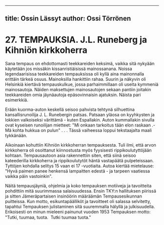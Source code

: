 
---
title: Ossin Lässyt
author: Ossi Törrönen
---

    
# 27. TEMPAUKSIA. J.L. Runeberg ja Kihniön kirkkoherra

Sana tempaus on ehdottomasti teekkareiden keksimä, vaikka sitä nykyään käytetään jos missäkin kissanristiäisissä 
mainossanana. Noissa legendaarisissa teekkareiden tempauksissa oli kyllä aina mainonnalla erittäin tärkeä osuus. Mainoksilla 
hankittiin rahaa. Suurin ja näkyvin oli Helsinkiä kiertävä tempauskulkue, jossa parhaimmillaan oli useita kymmeniä 
mainosautoja. Näiden maksettujen mainosautojen sekaan pantiin joitakin teekkareiden omia jäynäautoja epäsovinnaisin 
ajatuksin. Näista pari esimerkkiä.

Erään kuorma-auton keskellä seisoo pahvista tehtynä silhuettina kansallisrunoilija J. L. Runebergin patsas. Patsaan yläosa on 
kyyhkysten ja lokkien valkoiseksi värittämä - kuten Espallakin. Auton kummallakin sivulla ovat kyseisen runoilijan mietteet: 
"Mi onkaan tarkoitus tään elon raskaan .-Mä kohta hukkua on pulun" . . . Tässä vaiheessa loppui tekstaajalta maali 
tykkänään.

Aikoinaan kohuttiin Kihniön kirkkoherran tempauksesta. Tuli ilmi, että arvon kirkkoherra oli osoittanut kiinnostusta myös 
fyysisesti rippikoulutyttöjään kohtaan. Tempausautoon asia rakennettiin siten, että siinä seisoo kateederilla kirkkoherra ja 
rippikoulutytöt häntä vastapäätä pulpeteissaan. Tyttöjen kohdalla selitys 15 vaan ei 17 -vuotiaita. Autoa kiertää mietelause: 
"Hyvä paimen panee henkensä lampaitten edestä - ja tarpeen vaatiessa vaikka päin vastoinkin".

Näitä tempausjäyniä, ohjelmia ja koko tempauksen motiiveja ja tavoitteita pohdittiin mitä suurimmassa salaisuudessa. Ensin 
TKY:n hallituksen piirissä ja sitten Jämeräpartaisen insinöörin määräämän Tempausesikunnan puitteissa. Kun motto, 
esikuntapäälliköt ja tavoitteet oli salassa selvitetty, tapahtui Tempauksen julistaminen sitä suuremmalla hälyllä ja 
julkisuudella. Erikoisesti on minun mieleeni painunut vuoden 1953 Tempauksen motto: "Tutki, tuumaa, tuota.  Tutki 
tuumaa tuota."
